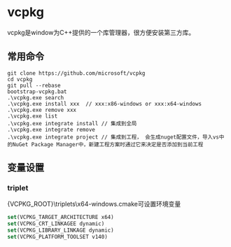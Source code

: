 # vcpkg

vcpkg是window为C++提供的一个库管理器，很方便安装第三方库。

## 常用命令

```shell
git clone https://github.com/microsoft/vcpkg
cd vcpkg
git pull --rebase
bootstrap-vcpkg.bat
.\vcpkg.exe search
.\vcpkg.exe install xxx  // xxx:x86-windows or xxx:x64-windows 
.\vcpkg.exe remove xxx
.\vcpkg.exe list
.\vcpkg.exe integrate install // 集成到全局
.\vcpkg.exe integrate remove 
.\vcpkg.exe integrate project // 集成到工程， 会生成nuget配置文件，导入vs中的NuGet Package Manager中，新建工程方案时通过它来决定是否添加到当前工程
```

## 变量设置

### triplet

{VCPKG_ROOT}\triplets\x64-windows.cmake可设置环境变量
```cmake 
set(VCPKG_TARGET_ARCHITECTURE x64)
set(VCPKG_CRT_LINKAGEE dynamic)
set(VCPKG_LIBRARY_LINKAGE dynamic)
set(VCPKG_PLATFORM_TOOLSET v140)
``` 
